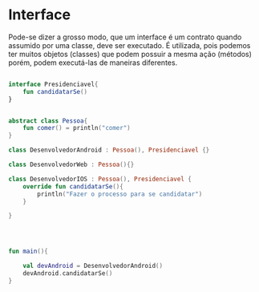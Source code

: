 # Interface

Pode-se dizer a grosso modo, que um interface é um contrato quando assumido por uma classe, deve ser executado. É utilizada, pois podemos ter muitos objetos (classes) que podem possuir a mesma ação (métodos) porém, podem executá-las de maneiras diferentes.

~~~ kotlin

interface Presidenciavel{
    fun candidatarSe()
}


abstract class Pessoa{
    fun comer() = println("comer")
}

class DesenvolvedorAndroid : Pessoa(), Presidenciavel {}

class DesenvolvedorWeb : Pessoa(){}

class DesenvolvedorIOS : Pessoa(), Presidenciavel {
    override fun candidatarSe(){
        println("Fazer o processo para se candidatar")
    }

}




fun main(){

    val devAndroid = DesenvolvedorAndroid()
    devAndroid.candidatarSe()
}